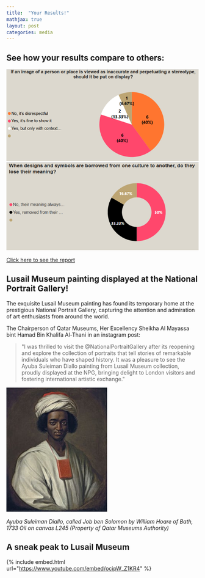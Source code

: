 ```yaml
---
title:  "Your Results!"
mathjax: true
layout: post
categories: media
---
```

## See how your results compare to others:

![1](assets/1.png)
![2](assets/2.png)

[Click here to see the report](https://app.powerbi.com/reportEmbed?reportId=a90c0ad8-6d4c-4655-99bd-1f1a8c11bb01&autoAuth=true&ctid=5564f8ab-c589-4a4d-8c9e-1354800afc71)




## Lusail Museum painting displayed at the National Portrait Gallery!

The exquisite Lusail Museum painting has found its temporary home at the prestigious National Portrait Gallery, capturing the attention and admiration of art enthusiasts from around the world. 

The Chairperson of Qatar Museums, Her Excellency Sheikha Al Mayassa bint Hamad Bin Khalifa Al-Thani in an instagram post:

> "I was thrilled to visit the @NationalPortraitGallery after its reopening and explore the collection of portraits that tell stories of remarkable individuals who have shaped history. It was a pleasure to see the Ayuba Suleiman Diallo painting from Lusail Museum collection, proudly displayed at the NPG, bringing delight to London visitors and fostering international artistic exchange."

![LM](assets/NPGDiallo.jpg)

*Ayuba Suleiman Diallo, called Job ben Solomon by William Hoare of Bath, 1733 Oil on canvas L245 (Property of Qatar Museums Authority)*





## A sneak peak to Lusail Museum

{% include embed.html url="https://www.youtube.com/embed/ocipW_Z1KR4" %}
